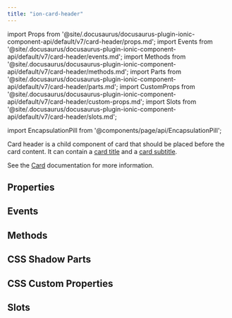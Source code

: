 ```yaml
---
title: "ion-card-header"
---
```

import Props from '@site/.docusaurus/docusaurus-plugin-ionic-component-api/default/v7/card-header/props.md';
import Events from '@site/.docusaurus/docusaurus-plugin-ionic-component-api/default/v7/card-header/events.md';
import Methods from '@site/.docusaurus/docusaurus-plugin-ionic-component-api/default/v7/card-header/methods.md';
import Parts from '@site/.docusaurus/docusaurus-plugin-ionic-component-api/default/v7/card-header/parts.md';
import CustomProps from '@site/.docusaurus/docusaurus-plugin-ionic-component-api/default/v7/card-header/custom-props.md';
import Slots from '@site/.docusaurus/docusaurus-plugin-ionic-component-api/default/v7/card-header/slots.md';

import EncapsulationPill from '@components/page/api/EncapsulationPill';

<EncapsulationPill type="shadow" />


Card header is a child component of card that should be placed before the card content. It can contain a [card title](./card-title) and a [card subtitle](./card-subtitle).

See the [Card](./card) documentation for more information.


## Properties
<Props />

## Events
<Events />

## Methods
<Methods />

## CSS Shadow Parts
<Parts />

## CSS Custom Properties
<CustomProps />

## Slots
<Slots />
